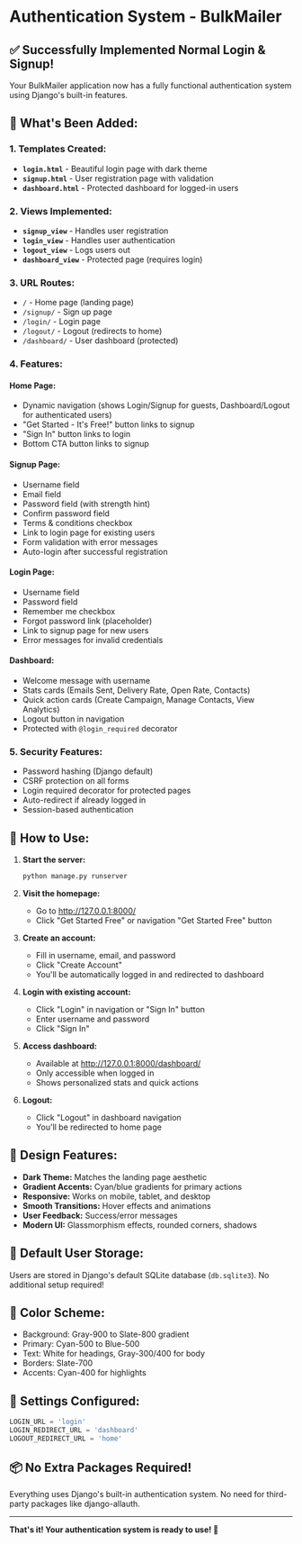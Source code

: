 # Authentication System - BulkMailer

## ✅ Successfully Implemented Normal Login & Signup!

Your BulkMailer application now has a fully functional authentication system using Django's built-in features.

## 🎯 What's Been Added:

### 1. **Templates Created:**
- **`login.html`** - Beautiful login page with dark theme
- **`signup.html`** - User registration page with validation
- **`dashboard.html`** - Protected dashboard for logged-in users

### 2. **Views Implemented:**
- **`signup_view`** - Handles user registration
- **`login_view`** - Handles user authentication
- **`logout_view`** - Logs users out
- **`dashboard_view`** - Protected page (requires login)

### 3. **URL Routes:**
- `/` - Home page (landing page)
- `/signup/` - Sign up page
- `/login/` - Login page
- `/logout/` - Logout (redirects to home)
- `/dashboard/` - User dashboard (protected)

### 4. **Features:**

#### Home Page:
- Dynamic navigation (shows Login/Signup for guests, Dashboard/Logout for authenticated users)
- "Get Started - It's Free!" button links to signup
- "Sign In" button links to login
- Bottom CTA button links to signup

#### Signup Page:
- Username field
- Email field
- Password field (with strength hint)
- Confirm password field
- Terms & conditions checkbox
- Link to login page for existing users
- Form validation with error messages
- Auto-login after successful registration

#### Login Page:
- Username field
- Password field
- Remember me checkbox
- Forgot password link (placeholder)
- Link to signup page for new users
- Error messages for invalid credentials

#### Dashboard:
- Welcome message with username
- Stats cards (Emails Sent, Delivery Rate, Open Rate, Contacts)
- Quick action cards (Create Campaign, Manage Contacts, View Analytics)
- Logout button in navigation
- Protected with `@login_required` decorator

### 5. **Security Features:**
- Password hashing (Django default)
- CSRF protection on all forms
- Login required decorator for protected pages
- Auto-redirect if already logged in
- Session-based authentication

## 🚀 How to Use:

1. **Start the server:**
   ```bash
   python manage.py runserver
   ```

2. **Visit the homepage:**
   - Go to http://127.0.0.1:8000/
   - Click "Get Started Free" or navigation "Get Started Free" button

3. **Create an account:**
   - Fill in username, email, and password
   - Click "Create Account"
   - You'll be automatically logged in and redirected to dashboard

4. **Login with existing account:**
   - Click "Login" in navigation or "Sign In" button
   - Enter username and password
   - Click "Sign In"

5. **Access dashboard:**
   - Available at http://127.0.0.1:8000/dashboard/
   - Only accessible when logged in
   - Shows personalized stats and quick actions

6. **Logout:**
   - Click "Logout" in dashboard navigation
   - You'll be redirected to home page

## 📝 Design Features:

- **Dark Theme:** Matches the landing page aesthetic
- **Gradient Accents:** Cyan/blue gradients for primary actions
- **Responsive:** Works on mobile, tablet, and desktop
- **Smooth Transitions:** Hover effects and animations
- **User Feedback:** Success/error messages
- **Modern UI:** Glassmorphism effects, rounded corners, shadows

## 🔐 Default User Storage:

Users are stored in Django's default SQLite database (`db.sqlite3`). No additional setup required!

## 🎨 Color Scheme:

- Background: Gray-900 to Slate-800 gradient
- Primary: Cyan-500 to Blue-500
- Text: White for headings, Gray-300/400 for body
- Borders: Slate-700
- Accents: Cyan-400 for highlights

## 🔧 Settings Configured:

```python
LOGIN_URL = 'login'
LOGIN_REDIRECT_URL = 'dashboard'
LOGOUT_REDIRECT_URL = 'home'
```

## 📦 No Extra Packages Required!

Everything uses Django's built-in authentication system. No need for third-party packages like django-allauth.

---

**That's it! Your authentication system is ready to use! 🎉**
